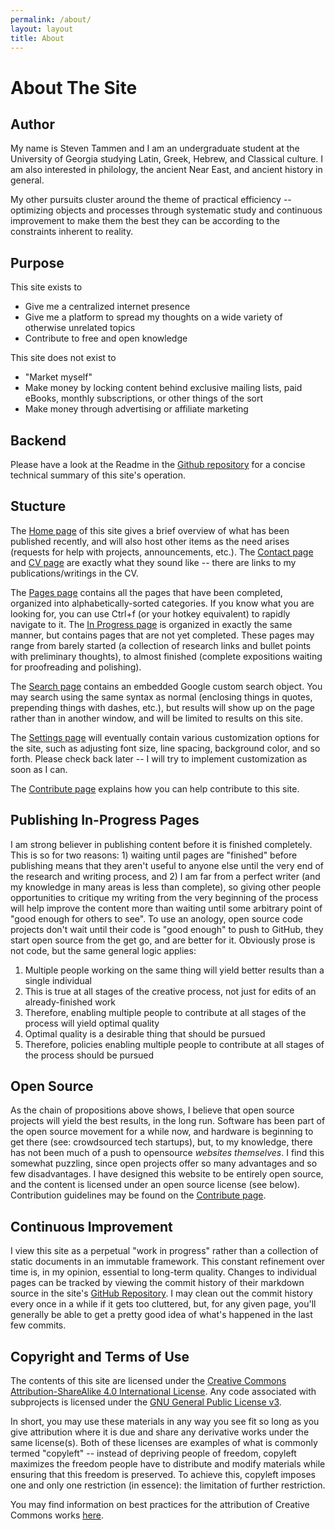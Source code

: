 ```yaml
---
permalink: /about/
layout: layout
title: About
---
```


<h1 class="center"> About The Site </h1>

## Author

My name is Steven Tammen and I am an undergraduate student at the University of Georgia studying Latin, Greek, Hebrew, and Classical culture. I am also interested in philology, the ancient Near East, and ancient history in general.

My other pursuits cluster around the theme of practical efficiency -- optimizing objects and processes through systematic study and continuous improvement to make them the best they can be according to the constraints inherent to reality.

## Purpose

This site exists to

- Give me a centralized internet presence
- Give me a platform to spread my thoughts on a wide variety of otherwise unrelated topics
- Contribute to free and open knowledge

This site does not exist to

- "Market myself"
- Make money by locking content behind exclusive mailing lists, paid eBooks, monthly subscriptions, or other things of the sort
- Make money through advertising or affiliate marketing

## Backend

Please have a look at the Readme in the [Github repository](https://github.com/StevenTammen/steventammen.github.io) for a concise technical summary of this site's operation.

## Stucture

The [Home page](https://steventammen.com/) of this site gives a brief overview of what has been published recently, and will also host other items as the need arises (requests for help with projects, announcements, etc.). The [Contact page](https://steventammen.com/contact/) and [CV page](https://steventammen.com/CV.pdf) are exactly what they sound like -- there are links to my publications/writings in the CV.

The [Pages page](https://steventammen.com/pages/) contains all the pages that have been completed, organized into alphabetically-sorted categories. If you know what you are looking for, you can use Ctrl+f (or your hotkey equivalent) to rapidly navigate to it. The [In Progress page](https://steventammen.com/in-progress/) is organized in exactly the same manner, but contains pages that are not yet completed. These pages may range from barely started (a collection of research links and bullet points with preliminary thoughts), to almost finished (complete expositions waiting for proofreading and polishing).

The [Search page](https://steventammen.com/search/) contains an embedded Google custom search object. You may search using the same syntax as normal (enclosing things in quotes, prepending things with dashes, etc.), but results will show up on the page rather than in another window, and will be limited to results on this site.

The [Settings page](https://steventammen.com/settings/) will eventually contain various customization options for the site, such as adjusting font size, line spacing, background color, and so forth. Please check back later -- I will try to implement customization as soon as I can.

The [Contribute page](https://steventammen.com/contribution-guidelines/) explains how you can help contribute to this site.

## Publishing In-Progress Pages

I am strong believer in publishing content before it is finished completely. This is so for two reasons: 1) waiting until pages are "finished" before publishing means that they aren't useful to anyone else until the very end of the research and writing process, and 2) I am far from a perfect writer (and my knowledge in many areas is less than complete), so giving other people opportunities to critique my writing from the very beginning of the process will help improve the content more than waiting until some arbitrary point of "good enough for others to see". To use an anology, open source code projects don't wait until their code is "good enough" to push to GitHub, they start open source from the get go, and are better for it. Obviously prose is not code, but the same general logic applies: 

1. Multiple people working on the same thing will yield better results than a single individual
2. This is true at all stages of the creative process, not just for edits of an already-finished work
3. Therefore, enabling multiple people to contribute at all stages of the process will yield optimal quality
4. Optimal quality is a desirable thing that should be pursued
5. Therefore, policies enabling multiple people to contribute at all stages of the process should be pursued

## Open Source

As the chain of propositions above shows, I believe that open source projects will yield the best results, in the long run. Software has been part of the open source movement for a while now, and hardware is beginning to get there (see: crowdsourced tech startups), but, to my knowledge, there has not been much of a push to opensource *websites themselves*. I find this somewhat puzzling, since open projects offer so many advantages and so few disadvantages. I have designed this website to be entirely open source, and the content is licensed under an open source license (see below). Contribution guidelines may be found on the [Contribute page](https://steventammen.com/contribution-guidelines/).

## Continuous Improvement

I view this site as a perpetual "work in progress" rather than a collection of static documents in an immutable framework. This constant refinement over time is, in my opinion, essential to long-term quality. Changes to individual pages can be tracked by viewing the commit history of their markdown source in the site's [GitHub Repository](https://github.com/StevenTammen/steventammen.github.io). I may clean out the commit history every once in a while if it gets too cluttered, but, for any given page, you'll generally be able to get a pretty good idea of what's happened in the last few commits.

## Copyright and Terms of Use

The contents of this site are licensed under the <a rel="license" href="http://creativecommons.org/licenses/by-sa/4.0/">Creative Commons Attribution-ShareAlike 4.0 International License</a>. Any code associated with subprojects is licensed under the <a rel="license" href="http://www.gnu.org/licenses/gpl.html">GNU General Public License v3</a>.

In short, you may use these materials in any way you see fit so long as you give attribution where it is due and share any derivative works under the same license(s). Both of these licenses are examples of what is commonly termed "copyleft" -- instead of depriving people of freedom, copyleft maximizes the freedom people have to distribute and modify materials while ensuring that this freedom is preserved. To achieve this, copyleft imposes one and only one restriction (in essence): the limitation of further restriction.

You may find information on best practices for the attribution of Creative Commons works [here](https://wiki.creativecommons.org/wiki/Best_practices_for_attribution).
